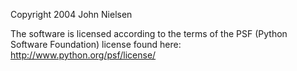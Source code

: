 Copyright 2004 John Nielsen

The software is licensed according to the terms of the PSF (Python Software Foundation) license found here: http://www.python.org/psf/license/